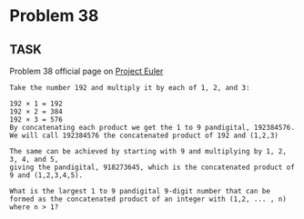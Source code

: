 Problem 38
===

## TASK ##

Problem 38 official page on [Project Euler](http://projecteuler.net/problem=38)

	Take the number 192 and multiply it by each of 1, 2, and 3:
	
	192 × 1 = 192
	192 × 2 = 384
	192 × 3 = 576
	By concatenating each product we get the 1 to 9 pandigital, 192384576. We will call 192384576 the concatenated product of 192 and (1,2,3)
	
	The same can be achieved by starting with 9 and multiplying by 1, 2, 3, 4, and 5,
	giving the pandigital, 918273645, which is the concatenated product of 9 and (1,2,3,4,5).
	
	What is the largest 1 to 9 pandigital 9-digit number that can be formed as the concatenated product of an integer with (1,2, ... , n) where n > 1?